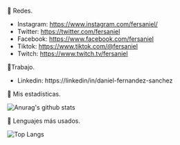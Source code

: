 
<!--
**danielfernandezsanchez/danielfernandezsanchez** is a ✨ _special_ ✨ repository because its `README.md` (this file) appears on your GitHub profile.

Here are some ideas to get you started:

- 🔭 I’m currently working on ...
- 🌱 I’m currently learning ...
- 👯 I’m looking to collaborate on ...
- 🤔 I’m looking for help with ...
- 💬 Ask me about ...
- 📫 How to reach me: ...
- 😄 Pronouns: ...
- ⚡ Fun fact: ...
-->

💬 Redes.

- Instagram: https://www.instagram.com/fersaniel/ 
- Twitter: https://twitter.com/fersaniel
- Facebook: https://www.facebook.com/fersaniel
- Tiktok: https://www.tiktok.com/@fersaniel
- Twitch: https://www.twitch.tv/fersaniel

💼Trabajo.

- Linkedin: https://linkedin/in/daniel-fernandez-sanchez

🤔 Mis estadísticas.

![Anurag's github stats](https://github-readme-stats.vercel.app/api?username=danielfernandezsanchez&count_private=true&show_icons=true&theme=solarized-dark)

📝 Lenguajes más usados.

![Top Langs](https://github-readme-stats.vercel.app/api/top-langs/?username=danielfernandezsanchez&theme=solarized-dark&layout=compact)
